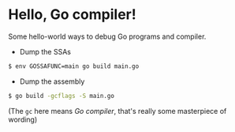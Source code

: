 # Hello, Go compiler!

Some hello-world ways to debug Go programs and compiler.

* Dump the SSAs

```bash
$ env GOSSAFUNC=main go build main.go
```

* Dump the assembly

```bash
$ go build -gcflags -S main.go
```

(The `gc` here means *Go compiler*, that's really some masterpiece of wording)
